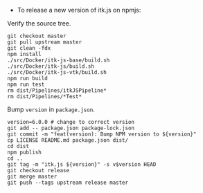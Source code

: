 - To release a new version of itk.js on npmjs:

Verify the source tree.

```
git checkout master
git pull upstream master
git clean -fdx
npm install
./src/Docker/itk-js-base/build.sh
./src/Docker/itk-js/build.sh
./src/Docker/itk-js-vtk/build.sh
npm run build
npm run test
rm dist/Pipelines/itkJSPipeline*
rm dist/Pipelines/*Test*
```

Bump `version` in `package.json`.

```
version=6.0.0 # change to correct version
git add -- package.json package-lock.json
git commit -m "feat(version): Bump NPM version to ${version}"
cp LICENSE README.md package.json dist/
cd dist
npm publish
cd ..
git tag -m "itk.js ${version}" -s v$version HEAD
git checkout release
git merge master
git push --tags upstream release master
```
